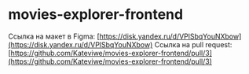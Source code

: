 # movies-explorer-frontend

Ссылка на макет в Figma: [https://disk.yandex.ru/d/VPlSbqYouNXbow](https://disk.yandex.ru/d/VPlSbqYouNXbow)
Ссылка на pull request: [https://github.com/Kateviwe/movies-explorer-frontend/pull/3](https://github.com/Kateviwe/movies-explorer-frontend/pull/3)